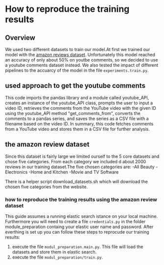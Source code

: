 # How to reproduce the training results 

## Overview 
We used two different datasets to train our model.At first we trained our model with the [amazon reviews dataset](https://nijianmo.github.io/amazon/index.html). Unfortunately this model reached an accuracy of only about 50% on youtbe comments, so we decided to use a youtube comments dataset instead.
We also tested the impact of different pipelines to the accuarcy of the model in the file `experiments.train.py`. 

## used approach to get the youtube comments
This code imports the pandas library and a module called youtube_API, creates an instance of the youtube_API class, prompts the user to input a video ID, retrieves the comments from the YouTube video with the given ID using the youtube_API method "get_comments_from", converts the comments to a pandas series, and saves the series as a CSV file with a filename based on the video ID. In summary, this code fetches comments from a YouTube video and stores them in a CSV file for further analysis.


## the amazon review dataset 
Since this dataset is fairly large we limited ourself to the 5 core datasets and chose five categories. From each category we included d about 2000 reviews 
in our training dataset.The five chosen categories are:
-All Beauty
-Electronics
-Home and Kitchen
-Movie and TV Software

There is a helper script download_datasets.sh which will download the chosen five categories from the website. 
### how to reproduce the training results using the amazon review dataset
This guide assumes a running elastic search istance on your local machine. Furthermore you will need to create a file `credentials.py` in the folder module_preparation containg your elastic user name and password.
After everthing is set up you can follow these steps to reprocude our training results:
1) execute the file `modul_preparation.main.py`. This file will load the datasets and store them in elastic search.
2) execute the file `modul_preparation/train.py`. 
